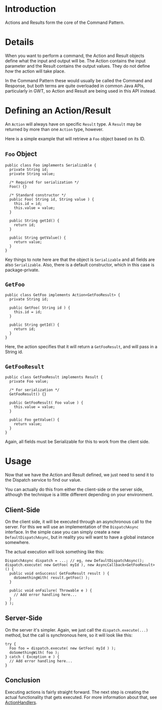 # Introduction #

Actions and Results form the core of the Command Pattern.

# Details #

When you want to perform a command, the Action and Result objects define what the input and output will be. The Action contains the input parameter and the Result contains the output values. They do not define _how_ the action will take place.

In the Command Pattern these would usually be called the Command and Response, but both terms are quite overloaded in common Java APIs, particularly in GWT, so Action and Result are being used in this API instead.

# Defining an Action/Result #

An `Action` will always have on specific `Result` type. A `Result` may be returned by more than one `Action` type, however.

Here is a simple example that will retrieve a `Foo` object based on its ID.

## `Foo` Object ##

```
public class Foo implements Serializable {
  private String id;
  private String value;

  /* Required for serialization */
  Foo() {}

  /* Standard constructor */
  public Foo( String id, String value ) {
    this.id = id;
    this.value = value;
  }

  public String getId() {
    return id;
  }

  public String getValue() {
    return value;
  }
}
```

Key things to note here are that the object is `Serializable` and all fields are also `Serializable`. Also, there is a default constructor, which in this case is package-private.

## `GetFoo` ##

```
public class GetFoo implements Action<GetFooResult> {
  private String id;

  public GetFoo( String id ) {
    this.id = id;
  }

  public String getId() {
    return id;
  }
}
```

Here, the action specifies that it will return a `GetFooResult`, and will pass in a String id.

## `GetFooResult` ##

```
public class GetFooResult implements Result {
  private Foo value;

  /* For serialization */
  GetFooResult() {}

  public GetFooResult( Foo value ) {
    this.value = value;
  }

  public Foo getValue() {
    return value;
  }
}
```

Again, all fields must be Serializable for this to work from the client side.

# Usage #

Now that we have the Action and Result defined, we just need to send it to the Dispatch service to find our value.

You can actually do this from either the client-side or the server side, although the technique is a little different depending on your environment.

## Client-Side ##

On the client side, it will be executed through an asynchronous call to the server. For this we will use an implementation of the `DispatchAsync` interface. In the simple case you can simply create a new `DefaultDispatchAsync`, but in reality you will want to have a global instance somewhere.

The actual execution will look something like this:

```
DispatchAsync dispatch = ...; // eg, new DefaultDispatchAsync();
dispatch.execute( new GetFoo( myId ), new AsyncCallback<GetFooResult>() {
  public void onSuccess( GetFooResult result ) {
    doSomethingWith( result.getFoo() );
  }

  public void onFailure( Throwable e ) {
    // Add error handling here...
  }
} );
```

## Server-Side ##

On the server it's simpler. Again, we just call the `dispatch.execute(...)` method, but the call is synchronous here, so it will look like this:

```
try {
  Foo foo = dispatch.execute( new GetFoo( myId ) );
  doSomethingWith( foo );
} catch ( Exception e ) {
  // Add error handling here...
}
```

## Conclusion ##

Executing actions is fairly straight forward. The next step is creating the actual functionality that gets executed. For more information about that, see [ActionHandlers](ActionHandler.md).